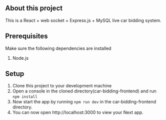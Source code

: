 ## About this project
This is a React + web socket + Express.js + MySQL live car bidding system.

## Prerequisites
Make sure the following dependencies are installed
1. Node.js

## Setup
1. Clone this project to your development machine
2. Open a console in the cloned directory(car-bidding-frontend) and run `npm install` 
4. Now start the app by running `npm run dev` in the car-bidding-frontend directory.
7. You can now open http://localhost:3000 to view your Next app.

